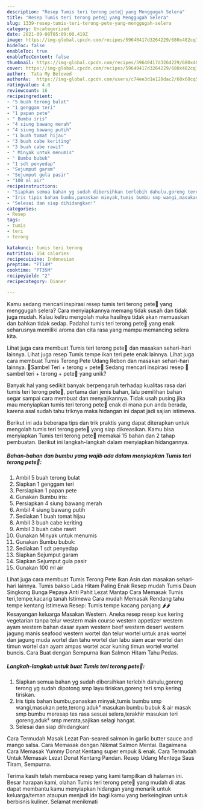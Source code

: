 ```yaml
---
description: "Resep Tumis teri terong pete🍂 yang Menggugah Selera"
title: "Resep Tumis teri terong pete🍂 yang Menggugah Selera"
slug: 1339-resep-tumis-teri-terong-pete-yang-menggugah-selera
category: Uncategorized
date: 2021-09-08T05:09:00.419Z
image: https://img-global.cpcdn.com/recipes/59640417d3264229/680x482cq70/tumis-teri-terong-pete-foto-resep-utama.jpg
hideToc: false
enableToc: true
enableTocContent: false
thumbnail: https://img-global.cpcdn.com/recipes/59640417d3264229/680x482cq70/tumis-teri-terong-pete-foto-resep-utama.jpg
cover: https://img-global.cpcdn.com/recipes/59640417d3264229/680x482cq70/tumis-teri-terong-pete-foto-resep-utama.jpg
author:  Tata My Beloved
authorAv:  https://img-global.cpcdn.com/users/c74ee3d1e128dac2/60x60cq50/avatar.jpg
ratingvalue: 4.8
reviewcount: 16
recipeingredient:
- "5 buah terong bulat"
- "1 genggam teri"
- "1 papan pete"
- " Bumbu iris"
- "4 siung bawang merah"
- "4 siung bawang putih"
- "1 buah tomat hijau"
- "3 buah cabe keriting"
- "3 buah cabe rawit"
- " Minyak untuk menumis"
- " Bumbu bubuk"
- "1 sdt penyedap"
- "Sejumput garam"
- "Sejumput gula pasir"
- "100 ml air"
recipeinstructions:
- "Siapkan semua bahan yg sudah dibersihkan terlebih dahulu,goreng terong yg sudah dipotong smp layu tiriskan,goreng teri smp kering tiriskan."
- "Iris tipis bahan bumbu,panaskan minyak,tumis bumbu smp wangi,masukan pete,terong aduk² masukan bumbu bubuk &amp; air masak smp bumbu meresap tes rasa sesuai selera,terakhir masukan teri goreng,aduk² smp merata,sajikan selagi hangat."
- "Selesai dan siap dihidangkan!"
categories:
- Resep
tags:
- tumis
- teri
- terong

katakunci: tumis teri terong 
nutrition: 154 calories
recipecuisine: Indonesian
preptime: "PT14M"
cooktime: "PT35M"
recipeyield: "2"
recipecategory: Dinner

---
```



Kamu sedang mencari inspirasi resep tumis teri terong pete🍂 yang menggugah selera? Cara menyiapkannya memang tidak susah dan tidak juga mudah. Kalau keliru mengolah maka hasilnya tidak akan memuaskan dan bahkan tidak sedap. Padahal tumis teri terong pete🍂 yang enak seharusnya memiliki aroma dan cita rasa yang mampu memancing selera kita.


Lihat juga cara membuat Tumis teri terong pete🍂 dan masakan sehari-hari lainnya. Lihat juga resep Tumis tempe ikan teri pete enak lainnya. Lihat juga cara membuat Tumis Terong Pete Udang Rebon dan masakan sehari-hari lainnya. 🌸Sambel Teri + terong + pete🌸 Sedang mencari inspirasi resep 🌸sambel teri + terong + pete🌸 yang unik?

Banyak hal yang sedikit banyak berpengaruh terhadap kualitas rasa dari tumis teri terong pete🍂, pertama dari jenis bahan, lalu pemilihan bahan segar sampai cara membuat dan menyajikannya. Tidak usah pusing jika mau menyiapkan tumis teri terong pete🍂 enak di mana pun anda berada, karena asal sudah tahu triknya maka hidangan ini dapat jadi sajian istimewa.


Berikut ini ada beberapa tips dan trik praktis yang dapat diterapkan untuk mengolah tumis teri terong pete🍂 yang siap dikreasikan. Kamu bisa menyiapkan Tumis teri terong pete🍂 memakai 15 bahan dan 2 tahap pembuatan. Berikut ini langkah-langkah dalam menyiapkan hidangannya.

<!--inarticleads1-->

##### Bahan-bahan dan bumbu yang wajib ada dalam menyiapkan Tumis teri terong pete🍂:

1. Ambil 5 buah terong bulat
1. Siapkan 1 genggam teri
1. Persiapkan 1 papan pete
1. Gunakan  Bumbu iris:
1. Persiapkan 4 siung bawang merah
1. Ambil 4 siung bawang putih
1. Sediakan 1 buah tomat hijau
1. Ambil 3 buah cabe keriting
1. Ambil 3 buah cabe rawit
1. Gunakan  Minyak untuk menumis
1. Gunakan  Bumbu bubuk:
1. Sediakan 1 sdt penyedap
1. Siapkan Sejumput garam
1. Siapkan Sejumput gula pasir
1. Gunakan 100 ml air


Lihat juga cara membuat Tumis Terong Pete Ikan Asin dan masakan sehari-hari lainnya. Tumis bakso Lada Hitam Paling Enak Resep mudah Tumis Daun Singkong Bunga Pepaya Anti Pahit Lezat Mantap Cara Memasak Tumis teri,tempe,kacang tanah Istimewa Cara mudah Memasak Rendang tahu tempe kentang Istimewa Resep: Tumis tempe kacang panjang 🌶🌶 Kesayangan keluarga Masakan Western. Aneka resep resep kue kering vegetarian tanpa telur western main course western appetizer western ayam western bahan dasar ayam western beef western desert western jagung manis seafood western wortel dan telur wortel untuk anak wortel dan jagung muda wortel dan tahu wortel dan labu siam acar wortel dan timun wortel dan ayam ampas wortel acar kuning timun wortel wortel buncis. Cara Buat dengan Sempurna Ikan Salmon Hitam Tahu Pedas. 

<!--inarticleads2-->

##### Langkah-langkah untuk buat Tumis teri terong pete🍂:

1. Siapkan semua bahan yg sudah dibersihkan terlebih dahulu,goreng terong yg sudah dipotong smp layu tiriskan,goreng teri smp kering tiriskan.
1. Iris tipis bahan bumbu,panaskan minyak,tumis bumbu smp wangi,masukan pete,terong aduk² masukan bumbu bubuk &amp; air masak smp bumbu meresap tes rasa sesuai selera,terakhir masukan teri goreng,aduk² smp merata,sajikan selagi hangat.
1. Selesai dan siap dihidangkan!

Cara Termudah Masak Lezat Pan-seared salmon in garlic butter sauce and mango salsa. Cara Memasak dengan Nikmat Salmon Mentai. Bagaimana Cara Memasak Yummy Donat Kentang super empuk &amp; enak. Cara Termudah Untuk Memasak Lezat Donat Kentang Pandan. Resep Udang Mentega Saus Tiram, Sempurna. 

Terima kasih telah membaca resep yang kami tampilkan di halaman ini. Besar harapan kami, olahan Tumis teri terong pete🍂 yang mudah di atas dapat membantu kamu menyiapkan hidangan yang menarik untuk keluarga/teman ataupun menjadi ide bagi kamu yang berkeinginan untuk berbisnis kuliner. Selamat menikmati
